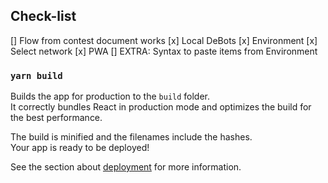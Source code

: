 ## Check-list  
[] Flow from contest document works
[x] Local DeBots
[x] Environment
[x] Select network
[x] PWA
[] EXTRA: Syntax to paste items from Environment

### `yarn build`

Builds the app for production to the `build` folder.\
It correctly bundles React in production mode and optimizes the build for the best performance.

The build is minified and the filenames include the hashes.\
Your app is ready to be deployed!

See the section about [deployment](https://facebook.github.io/create-react-app/docs/deployment) for more information.
